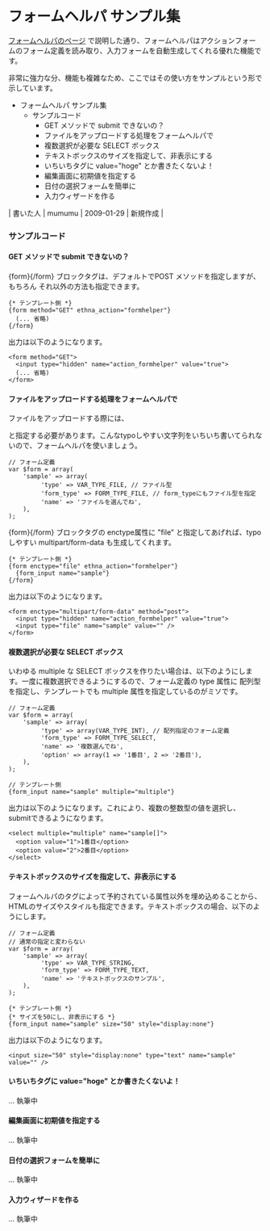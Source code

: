 # フォームヘルパ サンプル集
[フォームヘルパのページ](dev_guide-view-form_helper.md "ethna-document-dev\_guide-view-form\_helper (998d)") で説明した通り、フォームヘルパはアクションフォームのフォーム定義を読み取り、入力フォームを自動生成してくれる優れた機能です。

非常に強力な分、機能も複雑なため、ここではその使い方をサンプルという形で示しています。

- フォームヘルパ サンプル集 
  - サンプルコード 
    - GET メソッドで submit できないの？ 
    - ファイルをアップロードする処理をフォームヘルパで 
    - 複数選択が必要な SELECT ボックス 
    - テキストボックスのサイズを指定して、非表示にする 
    - いちいちタグに value="hoge" とか書きたくないよ！ 
    - 編集画面に初期値を指定する 
    - 日付の選択フォームを簡単に 
    - 入力ウィザードを作る 

| 書いた人 | mumumu | 2009-01-29 | 新規作成 |

### サンプルコード

#### GET メソッドで submit できないの？

{form}{/form} ブロックタグは、デフォルトでPOST メソッドを指定しますが、もちろん それ以外の方法も指定できます。

    {* テンプレート側 *}
    {form method="GET" ethna_action="formhelper"}
      (... 省略)
    {/form}

出力は以下のようになります。

    <form method="GET">
      <input type="hidden" name="action_formhelper" value="true">
      (... 省略)
    </form>

#### ファイルをアップロードする処理をフォームヘルパで

ファイルをアップロードする際には、<form enctype="multipart/form-data"> と指定する必要があります。こんなtypoしやすい文字列をいちいち書いてられないので、フォームヘルパを使いましょう。

    // フォーム定義
    var $form = array(
        'sample' => array(
             'type' => VAR_TYPE_FILE, // ファイル型
             'form_type' => FORM_TYPE_FILE, // form_typeにもファイル型を指定
             'name' => 'ファイルを選んでね',
        ),
    );

{form}{/form} ブロックタグの enctype属性に "file" と指定してあげれば、typoしやすい multipart/form-data も生成してくれます。

    {* テンプレート側 *}
    {form enctype="file" ethna_action="formhelper"}
      {form_input name="sample"}
    {/form}

出力は以下のようになります。

    <form enctype="multipart/form-data" method="post">
      <input type="hidden" name="action_formhelper" value="true">
      <input type="file" name="sample" value="" />
    </form>

#### 複数選択が必要な SELECT ボックス

いわゆる multiple な SELECT ボックスを作りたい場合は、以下のようにします。一度に複数選択できるようにするので、フォーム定義の type 属性に 配列型を指定し、テンプレートでも multiple 属性を指定しているのがミソです。

    // フォーム定義
    var $form = array(
        'sample' => array(
             'type' => array(VAR_TYPE_INT), // 配列指定のフォーム定義
             'form_type' => FORM_TYPE_SELECT,
             'name' => '複数選んでね',
             'option' => array(1 => '1番目', 2 => '2番目'),
        ),
    );

    // テンプレート側
    {form_input name="sample" multiple="multiple"}

出力は以下のようになります。これにより、複数の整数型の値を選択し、submitできるようになります。

    <select multiple="multiple" name="sample[]">
      <option value="1">1番目</option>
      <option value="2">2番目</option>
    </select>

#### テキストボックスのサイズを指定して、非表示にする

フォームヘルパのタグによって予約されている属性以外を埋め込めることから、HTMLのサイズやスタイルも指定できます。テキストボックスの場合、以下のようにします。

    // フォーム定義
    // 通常の指定と変わらない
    var $form = array(
        'sample' => array(
             'type' => VAR_TYPE_STRING,
             'form_type' => FORM_TYPE_TEXT,
             'name' => 'テキストボックスのサンプル',
        ),
    );

    {* テンプレート側 *}
    {* サイズを50にし、非表示にする *}
    {form_input name="sample" size="50" style="display:none"}

出力は以下のようになります。

    <input size="50" style="display:none" type="text" name="sample" value="" />

#### いちいちタグに value="hoge" とか書きたくないよ！

... 執筆中

#### 編集画面に初期値を指定する

... 執筆中

#### 日付の選択フォームを簡単に

... 執筆中

#### 入力ウィザードを作る

... 執筆中

